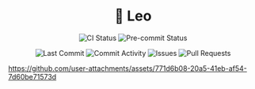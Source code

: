 <div align="center">
    <h1>🦁 Leo</h1>  
  <p>
    <img src="https://img.shields.io/github/actions/workflow/status/tuanlda78202/leo/ci.yaml?branch=main&label=CI&logo=github" alt="CI Status">
    <img src="https://img.shields.io/github/actions/workflow/status/tuanlda78202/leo/pre-commit-checks.yaml?branch=main&label=Pre-commit&logo=pre-commit&logoColor=white" alt="Pre-commit Status">
  </p>
  
  <p>
    <img src="https://img.shields.io/github/last-commit/tuanlda78202/leo" alt="Last Commit">
    <img src="https://img.shields.io/github/commit-activity/m/tuanlda78202/leo" alt="Commit Activity">
    <img src="https://img.shields.io/github/issues/tuanlda78202/leo" alt="Issues">
    <img src="https://img.shields.io/github/issues-pr/tuanlda78202/leo" alt="Pull Requests">
  </p>
</div> 

https://github.com/user-attachments/assets/771d6b08-20a5-41eb-af54-7d60be71573d

